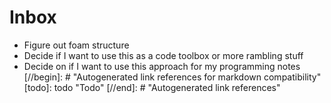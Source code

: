 # Inbox

- Figure out foam structure
- Decide if I want to use this as a code toolbox or more rambling stuff
- Decide on if I want to use this approach for my programming notes
[//begin]: # "Autogenerated link references for markdown compatibility"
[todo]: todo "Todo"
[//end]: # "Autogenerated link references"
